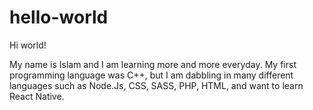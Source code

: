# hello-world

Hi world!

My name is Islam and I am learning more and more everyday. My first programming language was C++,
but I am dabbling in many different languages such as Node.Js, CSS, SASS, PHP, HTML, and want to learn React Native.
